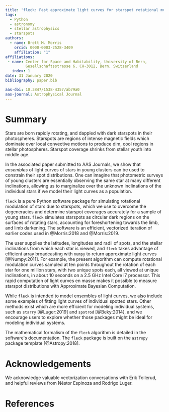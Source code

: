 ```yaml
---
title: 'fleck: Fast approximate light curves for starspot rotational modulation'
tags:
  - Python
  - astronomy
  - stellar astrophysics
  - starspots
authors:
  - name: Brett M. Morris
    orcid: 0000-0003-2528-3409
    affiliation: "1"
affiliations:
 - name: Center for Space and Habitability, University of Bern, 
         Gesellschaftsstrasse 6, CH-3012, Bern, Switzerland
   index: 1
date: 31 January 2020
bibliography: paper.bib

aas-doi: 10.3847/1538-4357/ab79a0
aas-journal: Astrophysical Journal
---
```


# Summary

Stars are born rapidly rotating, and dappled with dark starspots in their 
photospheres. Starspots are regions of intense magnetic fields which dominate 
over local convective motions to produce dim, cool regions in stellar 
photospheres. Starspot coverage shrinks from stellar youth into middle age.

In the associated paper submitted to AAS Journals, we show that *ensembles* of 
light curves of stars in young clusters can be used to constrain their spot 
distributions. One can imagine that photometric surveys of young clusters are 
essentially observing the same star at many different inclinations, allowing us 
to marginalize over the unknown inclinations of the individual stars if we model 
their light curves as a population. 

``fleck`` is a pure Python software package for simulating rotational modulation 
of stars due to starspots, which we use to overcome the degeneracies and 
determine starspot coverages accurately for a sample of young stars. ``fleck`` 
simulates starspots as circular dark regions on the surfaces of rotating stars, 
accounting for foreshortening towards the limb, and limb darkening. The 
software is an efficient, vectorized iteration of earlier codes used in 
@Morris:2018 and @Morris:2019. 

The user supplies the latitudes, longitudes and radii of spots, and the stellar 
inclinations from which each star is viewed, and ``fleck`` takes advantage of 
efficient array broadcasting with ``numpy`` to  return approximate light curves 
[@Numpy:2011]. For example, the present algorithm can compute rotational 
modulation curves sampled at ten points throughout the rotation of each star 
for one million stars, with two unique spots each, all viewed at unique 
inclinations, in about 10 seconds on a 2.5 GHz Intel Core i7 processor. 
This rapid computation of light curves en masse makes it possible to measure 
starspot distributions with Approximate Bayesian Computation.

While ``fleck`` is intended to model ensembles of light curves, we also include
some examples of fitting light curves of individual spotted stars. Other 
methods exist which are more efficient for modeling individual systems, such as
``starry`` [@Luger:2019] and ``spotrod`` [@Beky:2014], and we encourage users
to explore whether those packages might be ideal for modeling individual 
systems.

The mathematical formalism of the ``fleck`` algorithm is detailed in the 
software's documentation. The ``fleck`` package is built on the ``astropy`` 
package template [@Astropy:2018].

# Acknowledgements

We acknowledge valuable vectorization conversations with Erik Tollerud, and
helpful reviews from Néstor Espinoza and Rodrigo Luger.

# References

